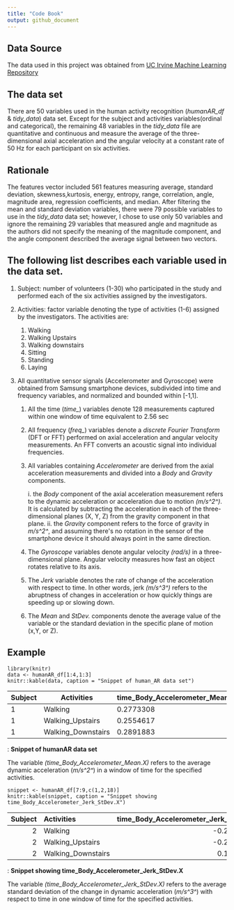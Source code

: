 ```yaml
---
title: "Code Book"
output: github_document
---
```


## Data Source

The data used in this project was obtained from [UC Irvine Machine Learning Repository](http://archive.ics.uci.edu/dataset/240/human+activity+recognition+using+smartphones)

## The data set

There are 50 variables used in the human activity recognition (*humanAR_df* & *tidy_data*) data set. Except for the subject and activities variables(ordinal and categorical), the remaining 48 variables in the *tidy_data* file are quantitative and continuous and measure the average of the three-dimensional axial acceleration and the angular velocity at a constant rate of 50 Hz for each participant on six activities.

## Rationale

The features vector included 561 features measuring average, standard deviation, skewness,kurtosis, energy, entropy, range, correlation, angle, magnitude area, regression coefficients, and median. After filtering the mean and standard deviation variables, there were 79 possible variables to use in the *tidy_data* data set; however, I chose to use only 50 variables and ignore the remaining 29 variables that measured angle and magnitude as the authors did not specify the meaning of the magnitude component, and the angle component described the average signal between two vectors.

## The following list describes each variable used in the data set.

1.  Subject: number of volunteers (1-30) who participated in the study and performed each of the six activities assigned by the investigators.

2.  Activities: factor variable denoting the type of activities (1-6) assigned by the investigators. The activities are:

    1.  Walking
    2.  Walking Upstairs
    3.  Walking downstairs
    4.  Sitting
    5.  Standing
    6.  Laying

3.  All quantitative sensor signals (Accelerometer and Gyroscope) were obtained from Samsung smartphone devices, subdivided into time and frequency variables, and normalized and bounded within [-1,1].

    1.  All the time (*time\_*) variables denote 128 measurements captured within one window of time equivalent to 2.56 sec

    2.  All frequency (*freq\_*) variables denote a *discrete Fourier Transform* (DFT or FFT) performed on axial acceleration and angular velocity measurements. An FFT converts an acoustic signal into individual frequencies.

    3.  All variables containing *Accelerometer* are derived from the axial acceleration measurements and divided into a *Body* and *Gravity* components.

        i.  the *Body* component of the axial acceleration measurement refers to the dynamic acceleration or acceleration due to motion *(m/s^2^)*. It is calculated by subtracting the acceleration in each of the three-dimensional planes (X, Y, Z) from the gravity component in that plane.
        ii. the *Gravity* component refers to the force of gravity in *m/s^2^*, and assuming there's no rotation in the sensor of the smartphone device it should always point in the same direction.

    4.  The *Gyroscope* variables denote angular velocity *(rad/s)* in a three-dimensional plane. Angular velocity measures how fast an object rotates relative to its axis.

    5.  The *Jerk* variable denotes the rate of change of the acceleration with respect to time. In other words, jerk *(m/s^3^)* refers to the abruptness of changes in acceleration or how quickly things are speeding up or slowing down.

    6.  The *Mean* and *StDev.* components denote the average value of the variable or the standard deviation in the specific plane of motion (x,Y, or Z).

## Example

```{r}
library(knitr)
data <- humanAR_df[1:4,1:3]
knitr::kable(data, caption = "Snippet of human_AR data set")
```

| Subject | Activities         | **time_Body_Accelerometer_Mean.X** |
|---------|--------------------|------------------------------------|
| 1       | Walking            | 0.2773308                          |
| 1       | Walking_Upstairs   | 0.2554617                          |
| 1       | Walking_Downstairs | 0.2891883                          |

: **Snippet of humanAR data set**

The variable *(time_Body_Accelerometer_Mean.X)* refers to the average dynamic acceleration (*m/s^2^*) in a window of time for the specified activities.

```{r}
snippet <- humanAR_df[7:9,c(1,2,18)]
knitr::kable(snippet, caption = "Snippet showing time_Body_Accelerometer_Jerk_StDev.X")
```

| Subject | Activities         | **time_Body_Accelerometer_Jerk_StDev.X** |
|--------:|:-------------------|-----------------------------------------:|
|       2 | Walking            |                               -0.2775305 |
|       2 | Walking_Upstairs   |                               -0.2761219 |
|       2 | Walking_Downstairs |                                0.1472491 |

: **Snippet showing time_Body_Accelerometer_Jerk_StDev.X**

The variable *(time_Body_Accelerometer_Jerk_StDev.X)* refers to the average standard deviation of the change in dynamic acceleration (*m/s^3^*) with respect to time in one window of time for the specified activities.
